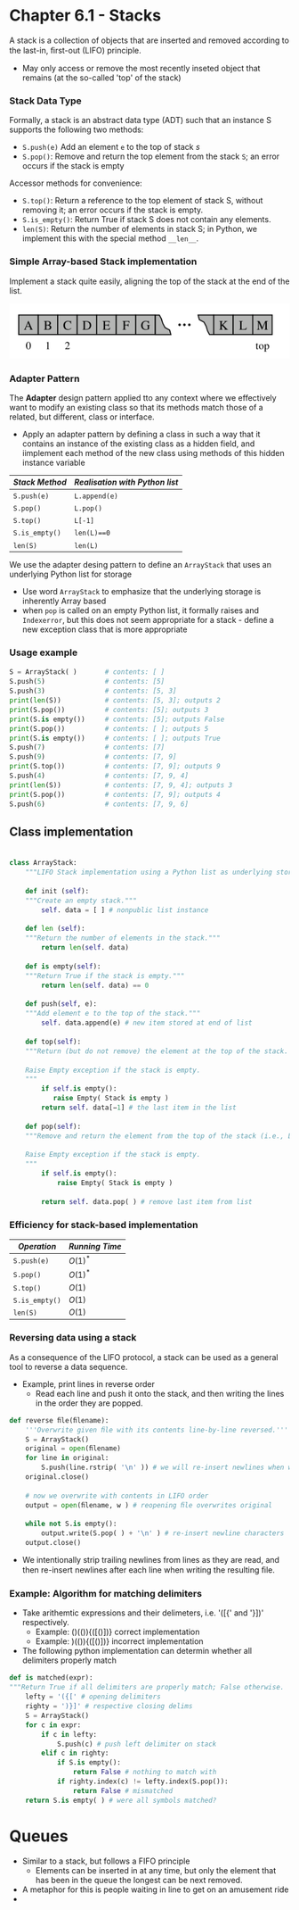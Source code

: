 # Chapter 6.1 - Stacks
A stack is a collection of objects that are inserted and removed according to the last-in, ﬁrst-out (LIFO) principle.
- May only access or remove the most recently inseted object that remains (at the so-called 'top' of the stack)

### Stack Data Type
 Formally, a stack is an abstract data type (ADT) such that an instance S supports the following two methods:

-  ``S.push(e)`` Add an element ``e`` to the top of stack $s$
-  ``S.pop()``: Remove and return the top element from the stack ``S``; an error occurs if the stack is empty
  
Accessor methods for convenience:
- ``S.top()``: Return a reference to the top element of stack S, without removing it; an error occurs if the stack is empty.
- ``S.is_empty()``: Return True if stack S does not contain any elements.
- ``len(S)``: Return the number of elements in stack S; in Python, we implement this with the special method ``__len__``.

### Simple Array-based Stack implementation
Implement a stack quite easily, aligning the top of the stack at the end of the list.

![ALT](assets/IMG23.PNG)

### Adapter Pattern
The **Adapter** design pattern applied tto any context where we effectively want to modify an existing class so that its methods match those of a related, but different, class or interface.
- Apply an adapter pattern by defining a class in such a way that it contains an instance of the existing class as a hidden field, and iimplement each method of the new class using methods of this hidden instance variable

|***Stack Method***| ***Realisation with Python list***
|---|---
|``S.push(e)`` |``L.append(e)``
|``S.pop()``|``L.pop()``
|``S.top()``|``L[-1]``
|``S.is_empty()``| ``len(L)==0``
|``len(S)``| ``len(L)``

We use the adapter desing pattern to define an ``ArrayStack`` that uses an underlying Python list for storage
- Use word ``ArrayStack`` to emphasize that the underlying storage is inherently Array based
- when ``pop`` is called on an empty Python list, it formally raises and ``Indexerror``, but this does not seem appropriate for a stack - define a new exception class that is more appropriate

### Usage example
```python
S = ArrayStack( )       # contents: [ ]
S.push(5)               # contents: [5]
S.push(3)               # contents: [5, 3]
print(len(S))           # contents: [5, 3]; outputs 2
print(S.pop())          # contents: [5]; outputs 3
print(S.is empty())     # contents: [5]; outputs False
print(S.pop())          # contents: [ ]; outputs 5
print(S.is empty())     # contents: [ ]; outputs True
S.push(7)               # contents: [7]
S.push(9)               # contents: [7, 9]
print(S.top())          # contents: [7, 9]; outputs 9
S.push(4)               # contents: [7, 9, 4]
print(len(S))           # contents: [7, 9, 4]; outputs 3
print(S.pop())          # contents: [7, 9]; outputs 4
S.push(6)               # contents: [7, 9, 6]
```

## Class implementation

```python

class ArrayStack:
    """LIFO Stack implementation using a Python list as underlying storage."""
   
    def init (self):
    """Create an empty stack."""
        self. data = [ ] # nonpublic list instance
   
    def len (self):
    """Return the number of elements in the stack."""
        return len(self. data)
   
    def is empty(self):
    """Return True if the stack is empty."""
        return len(self. data) == 0
   
    def push(self, e):
    """Add element e to the top of the stack."""
        self. data.append(e) # new item stored at end of list
   
    def top(self):
    """Return (but do not remove) the element at the top of the stack.
   
    Raise Empty exception if the stack is empty.
    """
        if self.is empty():
           raise Empty( Stack is empty )
        return self. data[−1] # the last item in the list
   
    def pop(self):
    """Remove and return the element from the top of the stack (i.e., LIFO).
   
    Raise Empty exception if the stack is empty.
    """
        if self.is empty():
            raise Empty( Stack is empty )

        return self. data.pop( ) # remove last item from list
```

### Efficiency for stack-based implementation

|***Operation***|***Running Time***
|---|---
|``S.push(e)`` |$O(1)^{*}$
|``S.pop()``|$O(1)^{*}$
|``S.top()``|$O(1)$
|``S.is_empty()``| $O(1)$
|``len(S)``| $O(1)$

### Reversing data using a stack
As a consequence of the LIFO protocol, a stack can be used as a general tool to reverse a data sequence.
- Example, print lines in reverse order
  - Read each line and push it onto the stack, and then writing the lines in the order they are popped.

```python
def reverse ﬁle(ﬁlename):
    '''Overwrite given ﬁle with its contents line-by-line reversed.'''
    S = ArrayStack()
    original = open(ﬁlename)
    for line in original:
        S.push(line.rstrip( '\n' )) # we will re-insert newlines when writing
    original.close()

    # now we overwrite with contents in LIFO order
    output = open(ﬁlename, w ) # reopening ﬁle overwrites original

    while not S.is empty():
        output.write(S.pop( ) + '\n' ) # re-insert newline characters
    output.close()
```
- We intentionally strip trailing newlines from lines as they are read, and then re-insert newlines after each line when writing the resulting ﬁle.

### Example: Algorithm for matching delimiters
- Take arithemtic expressions and their delimeters, i.e. '([{' and '}])' respectively. 
  - Example: ()(()){([()])} correct implementation
  - Example: )(()){([()])} incorrect implementation
- The following python implementation can determin whether all delimiters properly match

```python
def is matched(expr):
"""Return True if all delimiters are properly match; False otherwise.  """
    lefty = '({[' # opening delimiters
    righty = ')}]' # respective closing delims
    S = ArrayStack()
    for c in expr:
        if c in lefty:
            S.push(c) # push left delimiter on stack
        elif c in righty:
            if S.is empty():
                return False # nothing to match with
            if righty.index(c) != lefty.index(S.pop()):
                return False # mismatched
    return S.is empty( ) # were all symbols matched?
```

# Queues
- Similar to a stack, but follows a FIFO principle
  - Elements can be inserted in at any time, but only the element that has been in the queue the longest can be next removed.
- A metaphor for this is people waiting in line to get on an amusement ride
- 